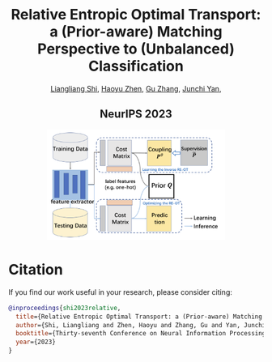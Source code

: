 <br />
<p align="center">
    <h1 align="center">
        Relative Entropic Optimal Transport: a (Prior-aware) Matching Perspective to (Unbalanced) Classification
    </h1>
    <p align="center">
        <a href="">Liangliang Shi</a>,
        <a href="https://www.haoyuzhen.com">Haoyu Zhen</a>,
        <a href="https://www.gu-zhang.com">Gu Zhang</a>,
        <a href="https://thinklab.sjtu.edu.cn">Junchi Yan</a>,
    </p>
    <h2 align="center">
        NeurIPS 2023
    </h2>
    <p align="center">
        <img src="figs/pipeline.png" alt="Logo" width="70%">
    </p>
</p>

# Citation

If you find our work useful in your research, please consider citing:

```bibtex
@inproceedings{shi2023relative,
  title={Relative Entropic Optimal Transport: a (Prior-aware) Matching Perspective to (Unbalanced) Classification},
  author={Shi, Liangliang and Zhen, Haoyu and Zhang, Gu and Yan, Junchi},
  booktitle={Thirty-seventh Conference on Neural Information Processing Systems},
  year={2023}
}
```